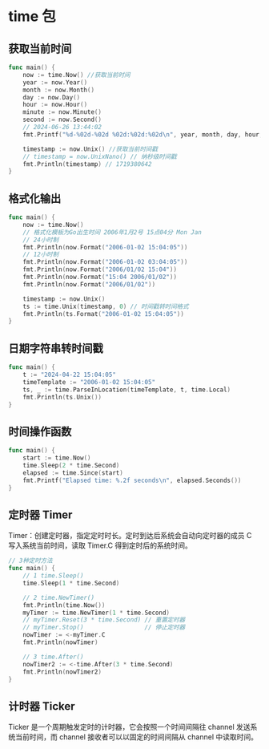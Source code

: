 # time 包

## 获取当前时间

```go
func main() {
	now := time.Now() //获取当前时间
	year := now.Year()
	month := now.Month()
	day := now.Day()
	hour := now.Hour()
	minute := now.Minute()
	second := now.Second()
	// 2024-06-26 13:44:02
	fmt.Printf("%d-%02d-%02d %02d:%02d:%02d\n", year, month, day, hour, minute, second)

	timestamp := now.Unix() //获取当前时间戳
	// timestamp = now.UnixNano() // 纳秒级时间戳
	fmt.Println(timestamp) // 1719380642
}
```

## 格式化输出

```go
func main() {
	now := time.Now()
	// 格式化模板为Go出生时间 2006年1月2号 15点04分 Mon Jan
	// 24小时制
	fmt.Println(now.Format("2006-01-02 15:04:05"))
	// 12小时制
	fmt.Println(now.Format("2006-01-02 03:04:05"))
	fmt.Println(now.Format("2006/01/02 15:04"))
	fmt.Println(now.Format("15:04 2006/01/02"))
	fmt.Println(now.Format("2006/01/02"))

	timestamp := now.Unix()
	ts := time.Unix(timestamp, 0) // 时间戳转时间格式
	fmt.Println(ts.Format("2006-01-02 15:04:05"))
}
```

## 日期字符串转时间戳

```go
func main() {
	t := "2024-04-22 15:04:05"
	timeTemplate := "2006-01-02 15:04:05"
	ts, _ := time.ParseInLocation(timeTemplate, t, time.Local)
	fmt.Println(ts.Unix())
}
```

## 时间操作函数

```go
func main() {
	start := time.Now()
	time.Sleep(2 * time.Second)
	elapsed := time.Since(start)
	fmt.Printf("Elapsed time: %.2f seconds\n", elapsed.Seconds())
}
```

## 定时器 Timer

Timer：创建定时器，指定定时时长。定时到达后系统会自动向定时器的成员 C 写入系统当前时间，读取 Timer.C 得到定时后的系统时间。

```go
// 3种定时方法
func main() {
	// 1 time.Sleep()
	time.Sleep(1 * time.Second)

	// 2 time.NewTimer()
	fmt.Println(time.Now())
	myTimer := time.NewTimer(1 * time.Second)
	// myTimer.Reset(3 * time.Second) // 重置定时器
	// myTimer.Stop()                 // 停止定时器
	nowTimer := <-myTimer.C
	fmt.Println(nowTimer)

	// 3 time.After()
	nowTimer2 := <-time.After(3 * time.Second)
	fmt.Println(nowTimer2)
}
```

## 计时器 Ticker

Ticker 是一个周期触发定时的计时器，它会按照一个时间间隔往 channel 发送系统当前时间，而 channel 接收者可以以固定的时间间隔从 channel 中读取时间。

